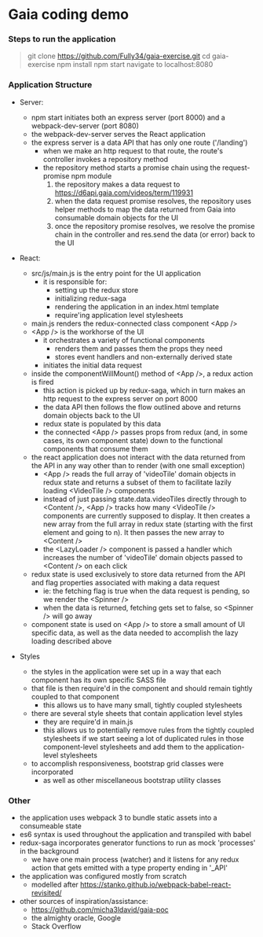 # Gaia coding demo

### Steps to run the application
> git clone https://github.com/Fully34/gaia-exercise.git
> cd gaia-exercise
> npm install
> npm start
> navigate to localhost:8080

### Application Structure

* Server:
	* npm start initiates both an express server (port 8000) and a webpack-dev-server (port 8080)
	* the webpack-dev-server serves the React application
	* the express server is a data API that has only one route ('/landing')
		* when we make an http request to that route, the route's controller invokes a repository method
		* the repository method starts a promise chain using the request-promise npm module
			1. the repository makes a data request to https://d6api.gaia.com/videos/term/119931
			2. when the data request promise resolves, the repository uses helper methods to map the data returned from Gaia into consumable domain objects for the UI
			3. once the repository promise resolves, we resolve the promise chain in the controller and res.send the data (or error) back to the UI

* React:
	* src/js/main.js is the entry point for the UI application
		* it is responsible for:
			* setting up the redux store
			* initializing redux-saga
			* rendering the application in an index.html template
			* require'ing application level stylesheets
	* main.js renders the redux-connected class component \<App /\>
	* \<App /\> is the workhorse of the UI
		* it orchestrates a variety of functional components
			* renders them and passes them the props they need
			* stores event handlers and non-externally derived state
		* initiates the initial data request
	* inside the componentWillMount() method of \<App /\>, a redux action is fired
		* this action is picked up by redux-saga, which in turn makes an http request to the express server on port 8000
		* the data API then follows the flow outlined above and returns domain objects back to the UI
		* redux state is populated by this data
		* the connected \<App /\> passes props from redux (and, in some cases, its own component state) down to the functional components that consume them
	* the react application does not interact with the data returned from the API in any way other than to render (with one small exception)
		* \<App /\> reads the full array of 'videoTile' domain objects in redux state and returns a subset of them to facilitate lazily loading \<VideoTile /\> components
		* instead of just passing state.data.videoTiles directly through to \<Content /\>, \<App /\> tracks how many \<VideoTile /\> components are currently supposed to display.  It then creates a new array from the full array in redux state (starting with the first element and going to n).  It then passes the new array to \<Content /\>
		* the \<LazyLoader /\> component is passed a handler which increases the number of 'videoTile' domain objects passed to \<Content /\> on each click
	* redux state is used exclusively to store  data returned from the API and flag properties associated with making a data request
		* ie: the fetching flag is true when the data request is pending, so we render the \<Spinner /\>
		* when the data is returned, fetching gets set to false, so \<Spinner /\> will go away
	* component state is used on \<App /\> to store a small amount of UI specific data, as well as the data needed to accomplish the lazy loading described above

* Styles
	* the styles in the application were set up in a way that each component has its own specific SASS file
	* that file is then require'd in the component and should remain tightly coupled to that component
		* this allows us to have many small, tightly coupled stylesheets
	* there are several style sheets that contain application level styles
		* they are require'd in main.js
		* this allows us to potentially remove rules from the tightly coupled stylesheets if we start seeing a lot of duplicated rules in those component-level stylesheets and add them to the application-level stylesheets
	* to accomplish responsiveness, bootstrap grid classes were incorporated
		* as well as other miscellaneous bootstrap utility classes

### Other
* the application uses webpack 3 to bundle static assets into a consumeable state
* es6 syntax is used throughout the application and transpiled with babel
* redux-saga incorporates generator functions to run as mock 'processes' in the background
	* we have one main process (watcher) and it listens for any redux action that gets emitted with a type property ending in '_API'
* the application was configured mostly from scratch
	* modelled after https://stanko.github.io/webpack-babel-react-revisited/
* other sources of inspiration/assistance:
	* https://github.com/micha3ldavid/gaia-poc
	* the almighty oracle, Google
	* Stack Overflow
